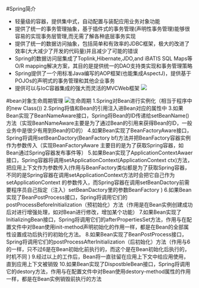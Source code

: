 #Spring简介
- 轻量级的容器，提供集中式，自动配置与装配应用业务对象功能
- 提供了统一的事务管理抽象，基于插件式的事务管理(声明性事务管理)能够很容易的实现事务层管理,而无需了解各种底层事务实现
- 提供了统一的数据访问抽象，包括简单和有效率的JDBC框架，极大的改进了效率(大大减少了开发的代码量)并且减少了可能的错误
- Spring的数据访问层集成了Toplink,Hibernate,JDO,and iBATIS SQL Maps等O/R mapping解决方案，其目的是提供统一的DAO支持类实现和事务管理策略
- Spring提供了一个用标准Java编写的AOP框架(也能集成AspectJ)，提供基于POJOs的声明式的事务管理和其他企业事务
- 提供可以与IoC容器集成的强大而灵活的MVCWeb框架 
![](http://upload-images.jianshu.io/upload_images/4685968-4afc0eb0315a40aa.png?imageMogr2/auto-orient/strip%7CimageView2/2/w/1240)

#bean对象生命周期管理
![生命周期](http://upload-images.jianshu.io/upload_images/4685968-dba902b1479a7e82.png?imageMogr2/auto-orient/strip%7CimageView2/2/w/1240)
1.Spring对Bean进行实例化（相当于程序中的new Class())
2.Spring将值和Bean的引用注入进Bean对应的属性中
3.如果Bean实现了BeanNameAware接口，Spring将Bean的ID传递给setBeanName()方法（实现BeanNameAware主要是为了通过Bean的引用来获得Bean的ID，一般业务中是很少有用到Bean的ID的）
4.如果Bean实现了BeanFactoryAware接口，Spring将调用setBeanDactory(BeanFactory bf)方法并把BeanFactory容器实例作为参数传入（实现BeanFactoryAware 主要目的是为了获取Spring容器，如Bean通过Spring容器发布事件等）
5.如果Bean实现了ApplicationContextAwaer接口，Spring容器将调用setApplicationContext(ApplicationContext ctx)方法，把应用上下文作为参数传入(作用与BeanFactory类似都是为了获取Spring容器，不同的是Spring容器在调用setApplicationContext方法时会把它自己作为setApplicationContext 的参数传入，而Spring容器在调用setBeanDactory前需要程序员自己指定（注入）setBeanDactory里的参数BeanFactory )
6.如果Bean实现了BeanPostProcess接口，Spring将调用它们的postProcessBeforeInitialization（预初始化）方法（作用是在Bean实例创建成功后对进行增强处理，如对Bean进行修改，增加某个功能）
7.如果Bean实现了InitializingBean接口，Spring将调用它们的afterPropertiesSet方法，作用与在配置文件中对Bean使用init-method声明初始化的作用一样，都是在Bean的全部属性设置成功后执行的初始化方法。
8.如果Bean实现了BeanPostProcess接口，Spring将调用它们的postProcessAfterInitialization（后初始化）方法（作用与6的一样，只不过6是在Bean初始化前执行的，而这个是在Bean初始化后执行的，时机不同 )
9.经过以上的工作后，Bean将一直驻留在应用上下文中给应用使用，直到应用上下文被销毁
10.如果Bean实现了DispostbleBean接口，Spring将调用它的destory方法，作用与在配置文件中对Bean使用destory-method属性的作用一样，都是在Bean实例销毁前执行的方法




